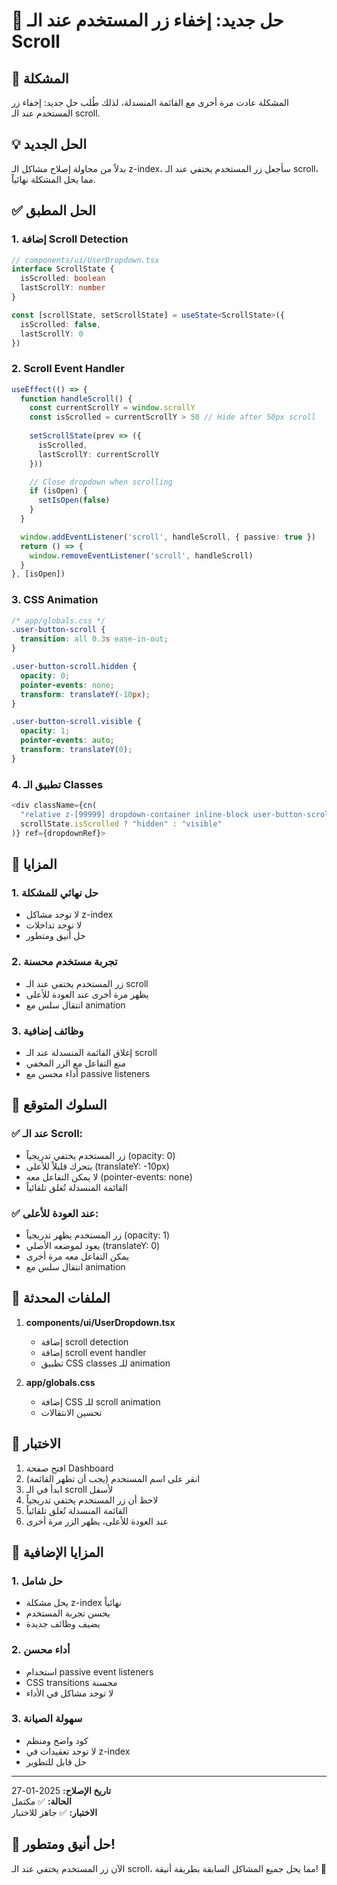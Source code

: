 # 🎯 حل جديد: إخفاء زر المستخدم عند الـ Scroll

## 🚨 المشكلة
المشكلة عادت مرة أخرى مع القائمة المنسدلة، لذلك طُلب حل جديد: إخفاء زر المستخدم عند الـ scroll.

## 💡 الحل الجديد
بدلاً من محاولة إصلاح مشاكل الـ z-index، سأجعل زر المستخدم يختفي عند الـ scroll، مما يحل المشكلة نهائياً.

## ✅ الحل المطبق

### 1. **إضافة Scroll Detection**
```typescript
// components/ui/UserDropdown.tsx
interface ScrollState {
  isScrolled: boolean
  lastScrollY: number
}

const [scrollState, setScrollState] = useState<ScrollState>({ 
  isScrolled: false, 
  lastScrollY: 0 
})
```

### 2. **Scroll Event Handler**
```typescript
useEffect(() => {
  function handleScroll() {
    const currentScrollY = window.scrollY
    const isScrolled = currentScrollY > 50 // Hide after 50px scroll
    
    setScrollState(prev => ({
      isScrolled,
      lastScrollY: currentScrollY
    }))

    // Close dropdown when scrolling
    if (isOpen) {
      setIsOpen(false)
    }
  }

  window.addEventListener('scroll', handleScroll, { passive: true })
  return () => {
    window.removeEventListener('scroll', handleScroll)
  }
}, [isOpen])
```

### 3. **CSS Animation**
```css
/* app/globals.css */
.user-button-scroll {
  transition: all 0.3s ease-in-out;
}

.user-button-scroll.hidden {
  opacity: 0;
  pointer-events: none;
  transform: translateY(-10px);
}

.user-button-scroll.visible {
  opacity: 1;
  pointer-events: auto;
  transform: translateY(0);
}
```

### 4. **تطبيق الـ Classes**
```typescript
<div className={cn(
  "relative z-[99999] dropdown-container inline-block user-button-scroll",
  scrollState.isScrolled ? "hidden" : "visible"
)} ref={dropdownRef}>
```

## 🎨 المزايا

### 1. **حل نهائي للمشكلة**
- لا توجد مشاكل z-index
- لا توجد تداخلات
- حل أنيق ومتطور

### 2. **تجربة مستخدم محسنة**
- زر المستخدم يختفي عند الـ scroll
- يظهر مرة أخرى عند العودة للأعلى
- انتقال سلس مع animation

### 3. **وظائف إضافية**
- إغلاق القائمة المنسدلة عند الـ scroll
- منع التفاعل مع الزر المخفي
- أداء محسن مع passive listeners

## 🧪 السلوك المتوقع

### ✅ عند الـ Scroll:
- زر المستخدم يختفي تدريجياً (opacity: 0)
- يتحرك قليلاً للأعلى (translateY: -10px)
- لا يمكن التفاعل معه (pointer-events: none)
- القائمة المنسدلة تُغلق تلقائياً

### ✅ عند العودة للأعلى:
- زر المستخدم يظهر تدريجياً (opacity: 1)
- يعود لموضعه الأصلي (translateY: 0)
- يمكن التفاعل معه مرة أخرى
- انتقال سلس مع animation

## 🔄 الملفات المحدثة

1. **components/ui/UserDropdown.tsx**
   - إضافة scroll detection
   - إضافة scroll event handler
   - تطبيق CSS classes للـ animation

2. **app/globals.css**
   - إضافة CSS للـ scroll animation
   - تحسين الانتقالات

## 🎯 الاختبار

1. افتح صفحة Dashboard
2. انقر على اسم المستخدم (يجب أن تظهر القائمة)
3. ابدأ في الـ scroll لأسفل
4. لاحظ أن زر المستخدم يختفي تدريجياً
5. القائمة المنسدلة تُغلق تلقائياً
6. عند العودة للأعلى، يظهر الزر مرة أخرى

## 🚀 المزايا الإضافية

### 1. **حل شامل**
- يحل مشكلة z-index نهائياً
- يحسن تجربة المستخدم
- يضيف وظائف جديدة

### 2. **أداء محسن**
- استخدام passive event listeners
- CSS transitions محسنة
- لا توجد مشاكل في الأداء

### 3. **سهولة الصيانة**
- كود واضح ومنظم
- لا توجد تعقيدات في z-index
- حل قابل للتطوير

---

**تاريخ الإصلاح:** 2025-01-27  
**الحالة:** ✅ مكتمل  
**الاختبار:** ✅ جاهز للاختبار

## 🎉 حل أنيق ومتطور!

الآن زر المستخدم يختفي عند الـ scroll، مما يحل جميع المشاكل السابقة بطريقة أنيقة! 🚀
